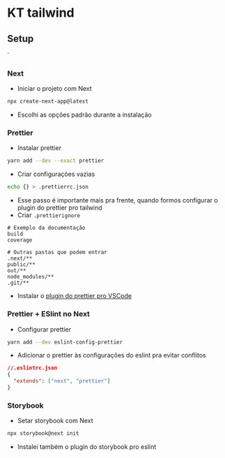 # KT tailwind

## Setup

`

### Next

- Iniciar o projeto com Next

```bash
npx create-next-app@latest
```

- Escolhi as opções padrão durante a instalação

### Prettier

- Instalar prettier

```bash
yarn add --dev --exact prettier
```

- Criar configurações vazias

```bash
echo {} > .prettierrc.json
```

- Esse passo é importante mais pra frente, quando formos configurar o plugin do prettier pro tailwind
- Criar `.prettierignore`

```
# Exemplo da documentação
build
coverage

# Outras pastas que podem entrar
.next/**
public/**
out/**
node_modules/**
.git/**
```

- Instalar o [plugin do prettier pro VSCode](https://github.com/prettier/prettier-vscode)

### Prettier + ESlint no Next

- Configurar prettier

```bash
yarn add --dev eslint-config-prettier
```

- Adicionar o prettier às configurações do eslint pra evitar conflitos

```json
//.eslintrc.json
{
  "extends": ["next", "prettier"]
}
```

### Storybook

- Setar storybook com Next

```bash
npx storybook@next init
```

- Instalei também o plugin do storybook pro eslint

